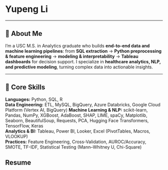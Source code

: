 # Yupeng Li
---

## 🧭 About Me
I’m a USC M.S. in Analytics graduate who builds **end-to-end data and machine learning pipelines**: from **SQL extraction** → **Python preprocessing & feature engineering** → **modeling & interpretability** → **Tableau dashboards** for decision support. I specialize in **healthcare analytics, NLP, and predictive modeling**, turning complex data into actionable insights.

---

## 🧪 Core Skills
**Languages:** Python, SQL, R  
**Data Engineering:** ETL, MySQL, BigQuery, Azure Databricks, Google Cloud Platform (Vertex AI, BigQuery)
**Machine Learning & NLP:** scikit-learn, Pandas, NumPy, XGBoost, AdaBoost, SHAP, LIME, spaCy, Matplotlib, Seaborn, BeautifulSoup, Requests, PCA, Hugging Face Transformers, TensorFlow, Keras  
**Analytics & BI:** Tableau, Power BI, Looker, Excel (PivotTables, Macros, VLOOKUP)  
**Practices:** Feature Engineering, Cross-Validation, AUROC/Accuracy, SMOTE, TF-IDF, Statistical Testing (Mann–Whitney U, Chi-Square)

## Resume

